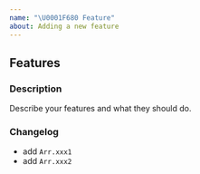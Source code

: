 ```yaml
---
name: "\U0001F680 Feature"
about: Adding a new feature
---
```


## Features

### Description

Describe your features and what they should do.

### Changelog

- add `Arr.xxx1`
- add `Arr.xxx2`
